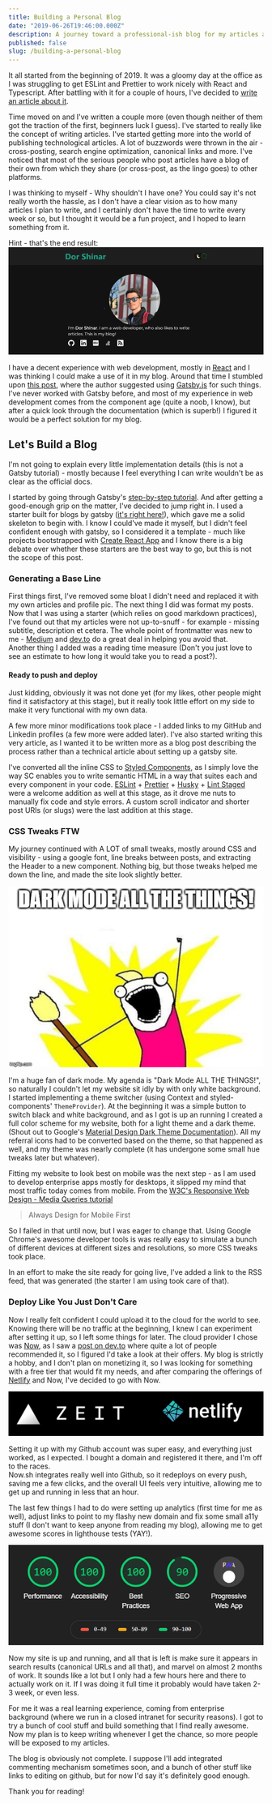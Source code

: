 ```yaml
---
title: Building a Personal Blog
date: "2019-06-26T19:46:00.000Z"
description: A journey toward a professional-ish blog for my articles and thoughts.
published: false
slug: /building-a-personal-blog
---
```


It all started from the beginning of 2019. It was a gloomy day at the office as I was struggling to get ESLint and Prettier to work nicely with React and Typescript. After battling with it for a couple of hours, I've decided to [write an article about it](https://dorshinar.me/linting-your-react+typescript-project-with-eslint-and-prettier).

Time moved on and I've written a couple more (even though neither of them got the traction of the first, beginners luck I guess). I've started to really like the concept of writing articles. I've started getting more into the world of publishing technological articles. A lot of buzzwords were thrown in the air - cross-posting, search engine optimization, canonical links and more. I've noticed that most of the serious people who post articles have a blog of their own from which they share (or cross-post, as the lingo goes) to other platforms.

I was thinking to myself - Why shouldn't I have one? You could say it's not really worth the hassle, as I don't have a clear vision as to how many articles I plan to write, and I certainly don't have the time to write every week or so, but I thought it would be a fun project, and I hoped to learn something from it.

Hint - that's the end result:
![My Blog](dorshinar_me_land.png "My Blog")

I have a decent experience with web development, mostly in [React](https://reactjs.org/) and I was thinking I could make a use of it in my blog. Around that time I stumbled upon [this post](https://mike.biful.co/gatsby-dev-to-cross-poster-brainstorm), where the author suggested using [Gatsby.js](https://www.gatsbyjs.org/) for such things. I've never worked with Gatsby before, and most of my experience in web development comes from the component age (quite a noob, I know), but after a quick look through the documentation (which is superb!) I figured it would be a perfect solution for my blog.

## Let's Build a Blog

I'm not going to explain every little implementation details (this is not a Gatsby tutorial) - mostly because I feel everything I can write wouldn't be as clear as the official docs.

I started by going through Gatsby's [step-by-step tutorial](https://www.gatsbyjs.org/tutorial/). And after getting a good-enough grip on the matter, I've decided to jump right in. I used a starter built for blogs by gatsby ([it's right here!](https://github.com/gatsbyjs/gatsby-starter-blog)), which gave me a solid skeleton to begin with. I know I could've made it myself, but I didn't feel confident enough with gatsby, so I considered it a template - much like projects bootstrapped with [Create React App](https://facebook.github.io/create-react-app/) and I know there is a big debate over whether these starters are the best way to go, but this is not the scope of this post.

### Generating a Base Line

First things first, I've removed some bloat I didn't need and replaced it with my own articles and profile pic. The next thing I did was format my posts. Now that I was using a starter (which relies on good markdown practices), I've found out that my articles were not up-to-snuff - for example - missing subtitle, description et cetera. The whole point of frontmatter was new to me - [Medium](https://medium.com/) and [dev.to](https://dev.to/) do a great deal in helping you avoid that.  
Another thing I added was a reading time measure (Don't you just love to see an estimate to how long it would take you to read a post?).

#### Ready to push and deploy

Just kidding, obviously it was not done yet (for my likes, other people might find it satisfactory at this stage), but it really took little effort on my side to make it very functional with my own data.

A few more minor modifications took place - I added links to my GitHub and Linkedin profiles (a few more were added later). I've also started writing this very article, as I wanted it to be written more as a blog post describing the process rather than a technical article about setting up a gatsby site.

I've converted all the inline CSS to [Styled Components](https://www.styled-components.com/), as I simply love the way SC enables you to write semantic HTML in a way that suites each and every component in your code. [ESLint](https://eslint.org/) + [Prettier](https://prettier.io/) + [Husky](https://github.com/typicode/husky) + [Lint Staged](https://github.com/okonet/lint-staged) were a welcome addition as well at this stage, as it drove me nuts to manually fix code and style errors. A custom scroll indicator and shorter post URIs (or slugs) were the last addition at this stage.

### CSS Tweaks FTW

My journey continued with A LOT of small tweaks, mostly around CSS and visibility - using a google font, line breaks between posts, and extracting the Header to a new component. Nothing big, but those tweaks helped me down the line, and made the site look slightly better.

![Dark Mode ALL THE THINGS!](dark-mode-all-the-things.jpg "Dark Mode ALL THE THINGS!")

I'm a huge fan of dark mode. My agenda is "Dark Mode ALL THE THINGS!", so naturally I couldn't let my website sit idly by with only white background. I started implementing a theme switcher (using Context and styled-components' `ThemeProvider`). At the beginning it was a simple button to switch black and white background, and as I got is up an running I created a full color scheme for my website, both for a light theme and a dark theme. (Shout out to Google's [Material Design Dark Theme Documentation](https://material.io/design/color/dark-theme.html)). All my referral icons had to be converted based on the theme, so that happened as well, and my theme was nearly complete (it has undergone some small hue tweaks later but whatever).

Fitting my website to look best on mobile was the next step - as I am used to develop enterprise apps mostly for desktops, it slipped my mind that most traffic today comes from mobile. From the [W3C's Responsive Web Design - Media Queries tutorial](https://www.w3schools.com/css/css_rwd_mediaqueries.asp)

> Always Design for Mobile First

So I failed in that until now, but I was eager to change that. Using Google Chrome's awesome developer tools is was really easy to simulate a bunch of different devices at different sizes and resolutions, so more CSS tweaks took place.

In an effort to make the site ready for going live, I've added a link to the RSS feed, that was generated (the starter I am using took care of that).

### Deploy Like You Just Don't Care

Now I really felt confident I could upload it to the cloud for the world to see. Knowing there will be no traffic at the beginning, I knew I can experiment after setting it up, so I left some things for later. The cloud provider I chose was [Now](https://zeit.co/now), as I saw a [post on dev.to](https://dev.to/crumb1e/heroku-now-sh-netlify-what-are-you-using-and-why-14m4) where quite a lot of people recommended it, so I figured I'd take a look at their offers. My blog is strictly a hobby, and I don't plan on monetizing it, so I was looking for something with a free tier that would fit my needs, and after comparing the offerings of [Netlify](https://www.netlify.com) and Now, I've decided to go with Now.

![Now vs. Netlify](now-netlify.png "Now vs Netlify")

Setting it up with my Github account was super easy, and everything just worked, as I expected. I bought a domain and registered it there, and I'm off to the races.  
Now.sh integrates really well into Github, so it redeploys on every push, saving me a few clicks, and the overall UI feels very intuitive, allowing me to get up and running in less that an hour.

The last few things I had to do were setting up analytics (first time for me as well), adjust links to point to my flashy new domain and fix some small a11y stuff (I don't want to keep anyone from reading my blog), allowing me to get awesome scores in lighthouse tests (YAY!).

![Lighthouse results](lighthouse.png "Lightouse results")

Now my site is up and running, and all that is left is make sure it appears in search results (canonical URLs and all that), and marvel on almost 2 months of work. It sounds like a lot but I only had a few hours here and there to actually work on it. If I was doing it full time it probably would have taken 2-3 week, or even less.

For me it was a real learning experience, coming from enterprise background (where we run in a closed intranet for security reasons). I got to try a bunch of cool stuff and build something that I find really awesome. Now my plan is to keep writing whenever I get the chance, so more people will be exposed to my articles.

The blog is obviously not complete. I suppose I'll add integrated commenting mechanism sometimes soon, and a bunch of other stuff like links to editing on github, but for now I'd say it's definitely good enough.

Thank you for reading!
